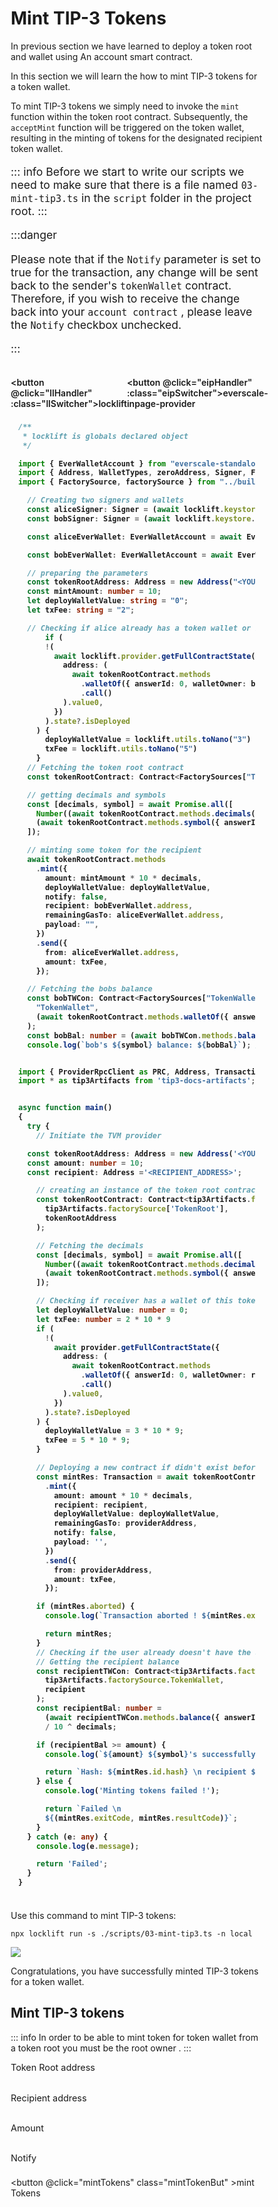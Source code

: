 # Mint TIP-3 Tokens

In previous section we have learned to deploy a token root and wallet using An account smart contract.&#x20;

In this section we will learn the how to mint TIP-3 tokens for a token wallet.

To mint TIP-3 tokens we simply need to invoke the  `mint`  function within the token root contract. Subsequently, the  `acceptMint`  function will be triggered on the token wallet, resulting in the minting of tokens for the designated recipient token wallet.

<div class="mintToken">


<span  :class="LLdis" style="font-size: 1.1rem;">

::: info
Before we start to write our scripts we need to make sure that there is a file named `03-mint-tip3.ts` in the `script` folder in the project root.
:::

</span>

<span :class="EIPdis" style="font-size: 1.1rem;">

:::danger

Please note that if the  `Notify`  parameter is set to true for the transaction, any change will be sent back to the sender's  `tokenWallet`  contract. Therefore, if you wish to receive the change back into your  `account contract` , please leave the  `Notify`  checkbox unchecked.

:::


</span>
<br/>

<div class="switcherContainer">

<button @click="llHandler" :class="llSwitcher">locklift</button>

<button @click="eipHandler" :class="eipSwitcher">everscale-inpage-provider </button>

</div>

<div class="codeBlockContainer" >

<span  :class="LLdis">


````typescript
/**
 * locklift is globals declared object 
 */

import { EverWalletAccount } from "everscale-standalone-client";
import { Address, WalletTypes, zeroAddress, Signer, FactorySources} from "locklift";
import { FactorySource, factorySource } from "../build/factorySource";

  // Creating two signers and wallets
  const aliceSigner: Signer = (await locklift.keystore.getSigner("0"))!;
  const bobSigner: Signer = (await locklift.keystore.getSigner("1"))!;

  const aliceEverWallet: EverWalletAccount = await EverWalletAccount.fromPubkey({ publicKey: aliceSigner.publicKey!, workchain: 0 });

  const bobEverWallet: EverWalletAccount = await EverWalletAccount.fromPubkey({ publicKey: bobSigner.publicKey!, workchain: 0 });

  // preparing the parameters
  const tokenRootAddress: Address = new Address("<YOUR_TOKEN_ROOT_ADDRESS>")
  const mintAmount: number = 10;
  let deployWalletValue: string = "0";
  let txFee: string = "2";

  // Checking if alice already has a token wallet or no 
      if (
      !(
        await locklift.provider.getFullContractState({
          address: (
            await tokenRootContract.methods
              .walletOf({ answerId: 0, walletOwner: bobEverWallet.address })
              .call()
          ).value0,
        })
      ).state?.isDeployed
    ) {
      deployWalletValue = locklift.utils.toNano("3")
      txFee = locklift.utils.toNano("5")
    }
  // Fetching the token root contract
  const tokenRootContract: Contract<FactorySources["TokenRoot"]> = locklift.factory.getDeployedContract("TokenRoot", tokenRootAddress);

  // getting decimals and symbols
  const [decimals, symbol] = await Promise.all([
    Number((await tokenRootContract.methods.decimals({ answerId: 0 }).call()).value0),
    (await tokenRootContract.methods.symbol({ answerId: 0 }).call()).value0,
  ]);

  // minting some token for the recipient
  await tokenRootContract.methods
    .mint({
      amount: mintAmount * 10 * decimals,
      deployWalletValue: deployWalletValue,
      notify: false,
      recipient: bobEverWallet.address,
      remainingGasTo: aliceEverWallet.address,
      payload: "",
    })
    .send({
      from: aliceEverWallet.address,
      amount: txFee,
    });

  // Fetching the bobs balance
  const bobTWCon: Contract<FactorySources["TokenWallet"]> = await locklift.factory.getDeployedContract(
    "TokenWallet",
    (await tokenRootContract.methods.walletOf({ answerId: 0, walletOwner: bobEverWallet.address }).call()).value0,
  );
  const bobBal: number = (await bobTWCon.methods.balance({ answerId: 0 }).call()).value0;
  console.log(`bob's ${symbol} balance: ${bobBal}`); // >> 10_000_000
````

</span>

<span  :class="EIPdis">

```` typescript

import { ProviderRpcClient as PRC, Address, Transaction, Contract } from 'everscale-inpage-provider';
import * as tip3Artifacts from 'tip3-docs-artifacts';


async function main()
{
  try {
    // Initiate the TVM provider 

  const tokenRootAddress: Address = new Address('<YOUR_TOKEN_ROOT_ADDRESS>');
  const amount: number = 10;
  const recipient: Address ='<RECIPIENT_ADDRESS>';

    // creating an instance of the token root contract
    const tokenRootContract: Contract<tip3Artifacts.factorySources["TokenRoot"]> = new provider.Contract(
      tip3Artifacts.factorySource['TokenRoot'],
      tokenRootAddress
    );

    // Fetching the decimals
    const [decimals, symbol] = await Promise.all([
      Number((await tokenRootContract.methods.decimals({ answerId: 0 }).call()).value0),
      (await tokenRootContract.methods.symbol({ answerId: 0 }).call()).value0,
    ]);

    // Checking if receiver has a wallet of this token root to specify the deployWalletValue parameter
    let deployWalletValue: number = 0;
    let txFee: number = 2 * 10 * 9
    if (
      !(
        await provider.getFullContractState({
          address: (
            await tokenRootContract.methods
              .walletOf({ answerId: 0, walletOwner: recipient })
              .call()
          ).value0,
        })
      ).state?.isDeployed
    ) {
      deployWalletValue = 3 * 10 * 9;
      txFee = 5 * 10 * 9;
    }

    // Deploying a new contract if didn't exist before
    const mintRes: Transaction = await tokenRootContract.methods
      .mint({
        amount: amount * 10 * decimals,
        recipient: recipient,
        deployWalletValue: deployWalletValue,
        remainingGasTo: providerAddress,
        notify: false,
        payload: '',
      })
      .send({
        from: providerAddress,
        amount: txFee,
      });

    if (mintRes.aborted) {
      console.log(`Transaction aborted ! ${mintRes.exitCode}`);

      return mintRes;
    }
    // Checking if the user already doesn't have the any wallet of that token root
    // Getting the recipient balance
    const recipientTWCon: Contract<tip3Artifacts.factorySources["TokenWallet"]> = new provider.Contract(
      tip3Artifacts.factorySource.TokenWallet,
      recipient
    );
    const recipientBal: number = 
      (await recipientTWCon.methods.balance({ answerId: 0 }).call({})).value0 
      / 10 ^ decimals;

    if (recipientBal >= amount) {
      console.log(`${amount} ${symbol}'s successfully minted for recipient`);

      return `Hash: ${mintRes.id.hash} \n recipient ${symbol} \n balance: ${recipientBal}`;
    } else {
      console.log('Minting tokens failed !');

      return `Failed \n 
      ${(mintRes.exitCode, mintRes.resultCode)}`;
    }
  } catch (e: any) {
    console.log(e.message);

    return 'Failed';
  }
}

````

</span>

</div>


<div class="action">
<div :class="llAction">

Use this command to mint TIP-3 tokens:

```shell
npx locklift run -s ./scripts/03-mint-tip3.ts -n local
```

![](</tip3Mint.png>)

Congratulations, you have successfully minted TIP-3 tokens for a token wallet.

</div>

<div :class="eipAction" >

<div :class="mint">



## Mint TIP-3 tokens  

::: info 
In order to be able to mint token for token wallet from a token root you must be the root owner .
:::

<p class=actionInName style="margin-bottom: 0;">Token Root address</p> 
<input ref="actionTokenRootAddress" class="action Ain" type="text"/>

<p class=actionInName style="margin-bottom: 0;">Recipient address</p> 
<input ref="actionRecipientAddress" class="action Ain" type="text"/>

<p class=actionInName style="margin-bottom: 0;">Amount</p> 
<input ref="actionAmount" class="action Ain" type="text"/>

<label class="container"> Notify
<input class="checkboxInput" ref="actionNotify" type="checkbox">
<span class="checkmark"></span>
</label>

<button @click="mintTokens" class="mintTokenBut" >mint Tokens</button>
</div>
<p id="output-p" :class="EIPdis" ref="mintTokenOutput"></p>

</div>

</div>

</div>

<script lang="ts" >
import { defineComponent, ref, onMounted } from "vue";
import {toast} from "/src/helpers/toast";
import {mintTip3Eip} from "../Scripts/Account/mint"

export default defineComponent({
  name: "mintToken",
  data(){
    return{
        LLdis: "cbShow",
        EIPdis: "cbHide",
        llSwitcher:"llSwitcher on",
        eipSwitcher: "eipSwitcher off",
        llAction: "llAction cbShow",
        eipAction: "eipAction cbHide"
    }
  },
  setup() {
    
    function llHandler(e){
        if(this.LLdis == "cbHide")  
        {
            this.llSwitcher = "llSwitcher on";
            this.eipSwitcher = "eipSwitcher off"
        };
        this.EIPdis = "cbHide"
        this.LLdis = "cbShow"
        this.llAction = "llAction cbShow"
        this.eipAction = "eipAction cbHide"
}   
    async function eipHandler(e){
        if(this.EIPdis == "cbHide")  
        {
            this.llSwitcher = "llSwitcher off";
            this.eipSwitcher = "eipSwitcher on"
        };
        this.LLdis = "cbHide"
        this.EIPdis = "cbShow"
        this.llAction = "llAction cbHide"
        this.eipAction = "eipAction cbShow"
    }
  async function mintTokens(){
          this.$refs.mintTokenOutput.innerHTML = "Processing ..."
        // checking of all the values are fully filled 
        if (
            this.$refs.actionTokenRootAddress.value == ""

        ){
            toast("Token root address field is required !",0)
            this.$refs.mintTokenOutput.innerHTML = "Failed"
            return
        }
                // checking of all the values are fully filled 
        if (
            this.$refs.actionRecipientAddress.value == ""

        ){
            toast("Recipient address field is required !",0)
            this.$refs.mintTokenOutput.innerHTML = "Failed"
            return
        }        // checking of all the values are fully filled 
        if (
            this.$refs.actionAmount.value == ""

        ){
            toast("Amount field is required !",0)
            this.$refs.mintTokenOutput.innerHTML = "Failed"
            return
        }
        let mintTokenRes = await mintTip3Eip(
          this.$refs.actionTokenRootAddress.value,
          this.$refs.actionAmount.value,
          this.$refs.actionRecipientAddress.value,
          )
          // Rendering the output     
          mintTokenRes = !mintTokenRes ? "Failed" :  mintTokenRes;
          this.$refs.mintTokenOutput.innerHTML = mintTokenRes;
  }
  
return {
        eipHandler,
        llHandler,
        mintTokens,
    };
  },
});

</script>

<style>
.mintTokens{
  font-size: 1.1rem;
}
.action{
    display:inline-block;
}

.actionInName{
    font-size: .9rem;
}

.mintTokenBut, .switcherContainer, .codeBlockContainer, .Ain
{
  background-color: var(--vp-c-bg-mute);
  transition: background-color 0.1s;
  border: 1px solid var(--vp-c-divider);
  border-radius: 8px;
  font-weight: 600;
  cursor : pointer;
}
.Ain{
    padding-left : 10px;
    margin : 0;
}
.mintTokenBut{
    cursor:pointer;
    padding: 5px 12px;
    display: flex;
    transition: all ease .3s;
}

.mintTokenBut:hover{
      border: 1px solid var(--light-color-ts-class);
}

#output-p{
    /* height: 30px; */
    padding: 2px 10px;
    border-radius: 8px;
    border: 1px solid var(--vp-c-divider);
    }

.text{padding-left: 5px;font-size:1rem;}

.switcherContainer{
    border-bottom-left-radius: 0;
    border-bottom-right-radius: 0;
    display: flex;
    border: none;
    padding: 0px;
}
.switcherContainer > p{
    margin: 0px;
    padding : 0px;
}
.codeBlockContainer{
    border-top-left-radius: 0;
    border-top-right-radius: 0;
    padding: 8px 12px;
}
.cbShow{
    display: block;
}
.cbHide{
    display: none;
}
.llSwitcher{
    padding: 5px 10px;
    border:  0 solid var(--vp-c-divider);
    border-width: 1px ;
    border-color: var(--vp-c-divider);
    border-top-left-radius: 8px;
    border-top-right-radius: 8px;
    font-weight: 600;
    transition: all ease .2s;
}
.eipSwitcher{
    padding: 5px 10px;
    border:  0 solid var(--vp-c-divider);
    border-width: 1px ;
    border-color: var(--vp-c-divider);
    border-top-left-radius: 8px;
    border-top-right-radius: 8px;
    font-weight: 600;
    transition: all ease .2s;
}
.llSwitcher:hover, .eipSwitcher:hover{
      border-color: var(--light-color-ts-class);
}
.eipAction{
    font-weight: 600;
}
.on{
    color : var(--light-color-ts-class);
}
.off{
    color : var(--vp-c-bg-mute);
}

* {box-sizing: border-box;}
 
.container {
  display: flex;
  position: relative;
  margin-bottom: 12px;
  font-size: .9rem;
}

.container .checkboxInput {
  position: absolute;
  opacity: 0;
  height: 0;
  width: 0;
  
}

.checkmark {
  cursor: pointer;
  position: relative;
  top: 0;
  left: 0;
  height: 25px;
  width: 25px;
  background-color: var(--vp-c-bg-mute);
  border: 1px solid var(--vp-c-divider);
  border-radius : 8px;
  margin-left: 10px;
}

.container input:checked ~ .checkmark {
  background-color: var(--light-color-ts-class);
}

.checkmark:after {
  content: "";
  position: absolute;
  display: none;
}

.container input:checked ~ .checkmark:after {
  display: block;
}

.container .checkmark:after {
  left: 9px;
  top: 5px;
  width: 5px;
  height: 10px;
  border: solid white;
  border-width: 0 3px 3px 0;
  -webkit-transform: rotate(45deg);
  -ms-transform: rotate(45deg);
  transform: rotate(45deg);
}

</style>